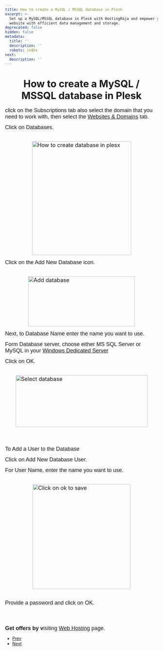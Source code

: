 ```yaml
---
title: How to create a MySQL / MSSQL database in Plesk
excerpt: >-
  Set up a MySQL/MSSQL database in Plesk with HostingRaja and empower your
  website with efficient data management and storage.
deprecated: false
hidden: false
metadata:
  title: ''
  description: ''
  robots: index
next:
  description: ''
---
```

<div itemprop="articleBody">
    <h1 dir="ltr" style="text-align: center;"><span style="font-size: xx-large;">How to create a MySQL / MSSQL database in Plesk</span></h1>
    <p dir="ltr"><span style="font-size: large;"> </span></p>
    <p dir="ltr"><span style="font-size: large; font-family: arial, helvetica, sans-serif;">click on the Subscriptions tab also select the domain that you need to work with, then select the <a href="https://www.hostingraja.in/domains/">Websites &amp; Domains</a> tab.</span></p>
    <p> </p>
    <p dir="ltr"><span style="font-size: large; font-family: arial, helvetica, sans-serif;">Click on Databases.<br /><br /></span></p>
    <p dir="ltr"><span style="font-size: large;"><img style="display: block; margin-left: auto; margin-right: auto;" src="https://image.hostingraja.in/images/how-to-create-a-mysql-mssql-database-in-plesk.png" alt="How to create database in plesx " width="327" height="375" border="0" /></span></p>
    <p> </p>
    <p dir="ltr"><span style="font-size: large;"><span style="font-family: arial, helvetica, sans-serif;">Click on the Add New Database icon.</span><br /><br /></span></p>
    <p dir="ltr"><span style="font-size: large;"><img style="display: block; margin-left: auto; margin-right: auto;" src="https://image.hostingraja.in/images/how-to-create-a-mysql-mssql-database-in-plesk1.png" alt="Add database" width="352" height="165" border="0" /></span></p>
    <p> </p>
    <p dir="ltr"><span style="font-size: large; font-family: arial, helvetica, sans-serif;">Next, to Database Name enter the name you want to use.</span></p>
    <p> </p>
    <p dir="ltr"><span style="font-size: large; font-family: arial, helvetica, sans-serif;">Form Database server, choose either MS SQL Server or MySQL in your <a href="https://www.hostingraja.in/server/dedicated-servers">Windows Dedicated Server</a></span></p>
    <p dir="ltr"><span style="font-size: large; font-family: arial, helvetica, sans-serif;">Click on OK.<br /><br /></span></p>
    <p dir="ltr"><span style="font-size: large;"><img style="display: block; margin-left: auto; margin-right: auto;" src="https://image.hostingraja.in/images/how-to-create-a-mysql-mssql-database-in-plesk2.png" alt="Select database " width="435" height="171" border="0" /></span></p>
    <p><br /><br /></p>
    <p dir="ltr"><span style="font-size: large; font-family: arial, helvetica, sans-serif;">To Add a User to the Database</span></p>
    <p> </p>
    <p dir="ltr"><span style="font-size: large; font-family: arial, helvetica, sans-serif;">Click on Add New Database User.</span></p>
    <p> </p>
    <p dir="ltr"><span style="font-size: large; font-family: arial, helvetica, sans-serif;">For User Name, enter the name you want to use.<br /><br /></span></p>
    <p dir="ltr"><span style="font-size: large;"><img style="display: block; margin-left: auto; margin-right: auto;" src="https://image.hostingraja.in/images/how-to-create-a-mysql-mssql-database-in-plesk3.png" alt="Click on ok to save " width="322" height="346" border="0" /></span></p>
    <p dir="ltr"><span style="font-size: large;"><br /><span style="font-family: arial, helvetica, sans-serif;">Provide a password and click on OK.</span><br /><br /><br /><br /><span style="font-family: arial, helvetica, sans-serif;"><strong>Get offers by v</strong>isiting <a href="https://www.hostingraja.in/">Web Hosting</a> page.</span></span></p>
    <div><span style="font-size: large;"> </span></div>
</div>
<ul class="pager pagenav">
    <li class="previous"> <a class="hasTooltip" title="How to resolve the error establishing a Database connection" aria-label="Previous article: How to resolve the error establishing a Database connection" href="/how-tos/how-to-resolve-the-error-establishing-a-database-connection" rel="prev"> <span class="icon-chevron-left" aria-hidden="true"></span> <span aria-hidden="true">Prev</span> </a> </li>
    <li class="next"> <a class="hasTooltip" title="How to exclude a folder from WordPress permalink" aria-label="Next article: How to exclude a folder from WordPress permalink" href="/how-tos/how-to-exclude-a-folder-from-wordpress-permalink" rel="next"> <span aria-hidden="true">Next</span> <span class="icon-chevron-right" aria-hidden="true"></span> </a> </li>
</ul>